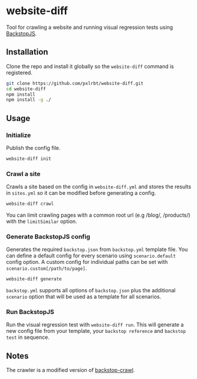 # website-diff

Tool for crawling a website and running visual regression tests using [BackstopJS](https://github.com/garris/BackstopJS).

## Installation
Clone the repo and install it globally so the `website-diff` command is registered.

```bash
git clone https://github.com/pxlrbt/website-diff.git
cd website-diff
npm install
npm install -g ./
```

## Usage

### Initialize
Publish the config file.
```bash
website-diff init
```
### Crawl a site
Crawls a site based on the config in `website-diff.yml` and stores the results in `sites.yml` so it can be modified before generating a config.
```bash
website-diff crawl
```

You can limit crawling pages with a common root url (e.g /blog/, /products/) with the `limitSimilar` option.

### Generate BackstopJS config
Generates the required `backstop.json` from `backstop.yml` template file. You can define a default config for every scenario using `scenario.default` config option.
A custom config for individual paths can be set with `scenario.custom[/path/to/page]`.

```bash
website-diff generate
```

`backstop.yml` supports all options of `backstop.json` plus the additional `scenario` option that will be used as a template for all scenarios.

### Run BackstopJS
Run the visual regression test with `website-diff run`. This will generate a new config file from your template, your `backstop reference` and `backstop test` in sequence.

## Notes
The crawler is a modified version of [backstop-crawl](https://github.com/fffunction/backstop-crawl).
